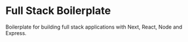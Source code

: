 # Full Stack Boilerplate 
Boilerplate for building full stack applications with Next, React, Node and Express.
